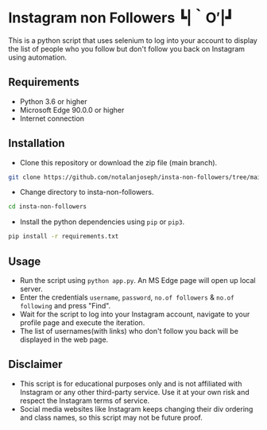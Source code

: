 # Instagram non Followers ┗|｀O′|┛


This is a python script that uses selenium to log into your account to display the list of people who you follow but don't follow you back on Instagram using automation.

## Requirements

- Python 3.6 or higher
- Microsoft Edge 90.0.0 or higher
- Internet connection

## Installation

- Clone this repository or download the zip file (main branch).
```bash
git clone https://github.com/notalanjoseph/insta-non-followers/tree/main
```
- Change directory to insta-non-followers.
```bash
cd insta-non-followers
```
- Install the python dependencies using `pip` or `pip3`.
```bash
pip install -r requirements.txt
```

## Usage

- Run the script using `python app.py`. An MS Edge page will open up local server.
- Enter the credentials `username`, `password`, `no.of followers` & `no.of following` and press "Find".
- Wait for the script to log into your Instagram account, navigate to your profile page and execute the iteration.
- The list of usernames(with links) who don't follow you back will be displayed in the web page.

## Disclaimer

- This script is for educational purposes only and is not affiliated with Instagram or any other third-party service. Use it at your own risk and respect the Instagram terms of service.
- Social media websites like Instagram keeps changing their div ordering and class names, so this script may not be future proof.
